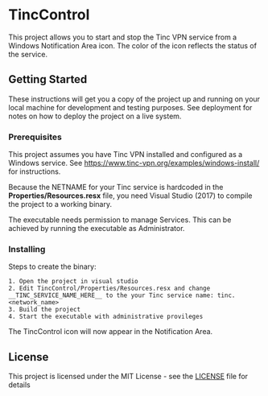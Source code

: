 # TincControl

This project allows you to start and stop the Tinc VPN service from a Windows Notification Area icon. The color of the icon reflects the status of the service.

## Getting Started

These instructions will get you a copy of the project up and running on your local machine for development and testing purposes. See deployment for notes on how to deploy the project on a live system.

### Prerequisites

This project assumes you have Tinc VPN installed and configured as a Windows service. See https://www.tinc-vpn.org/examples/windows-install/ for instructions.

Because the NETNAME for your Tinc service is hardcoded in the **Properties/Resources.resx** file, you need Visual Studio (2017) to compile the project to a working binary.

The executable needs permission to manage Services. This can be achieved by running the executable as Administrator.

### Installing

Steps to create the binary:

```
1. Open the project in visual studio
2. Edit TincControl/Properties/Resources.resx and change __TINC_SERVICE_NAME_HERE__ to the your Tinc service name: tinc.<network_name>
3. Build the project
4. Start the executable with administrative provileges
```

The TincControl icon will now appear in the Notification Area.

## License

This project is licensed under the MIT License - see the [LICENSE](LICENSE) file for details

